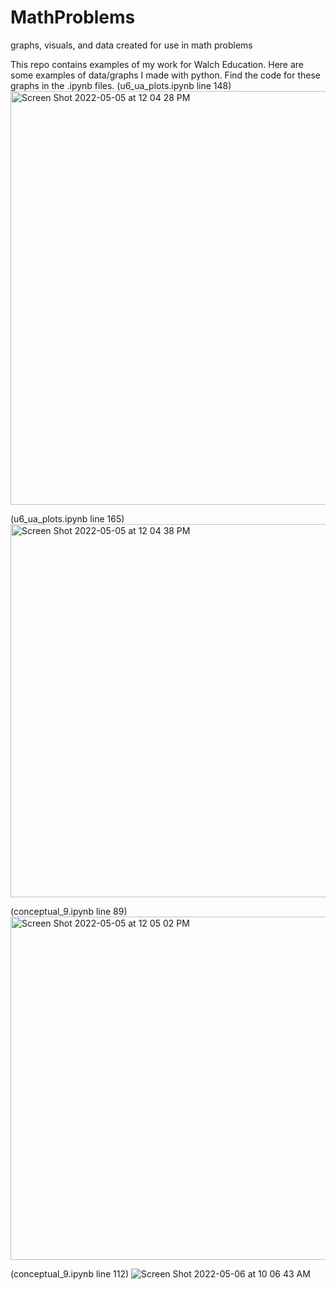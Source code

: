 # MathProblems
graphs, visuals, and data created for use in math problems

This repo contains examples of my work for Walch Education. Here are some examples of data/graphs I made with python. Find the code for these graphs in the .ipynb files.
(u6_ua_plots.ipynb line 148)
<img width="662" alt="Screen Shot 2022-05-05 at 12 04 28 PM" src="https://user-images.githubusercontent.com/70552987/166965669-31920534-947c-4881-8ff4-0de148cd7299.png">

(u6_ua_plots.ipynb line 165)
<img width="597" alt="Screen Shot 2022-05-05 at 12 04 38 PM" src="https://user-images.githubusercontent.com/70552987/166965697-0041c995-8568-4c03-aaa2-bc78e0f1fe73.png">

(conceptual_9.ipynb line 89)
<img width="549" alt="Screen Shot 2022-05-05 at 12 05 02 PM" src="https://user-images.githubusercontent.com/70552987/166965695-63fb2848-e6a8-401b-97fd-e8f99e9b033c.png">

(conceptual_9.ipynb line 112)
![Screen Shot 2022-05-06 at 10 06 43 AM](https://user-images.githubusercontent.com/70552987/167149449-f8504f44-a02f-49e3-8adc-f82e7726a28b.png)

